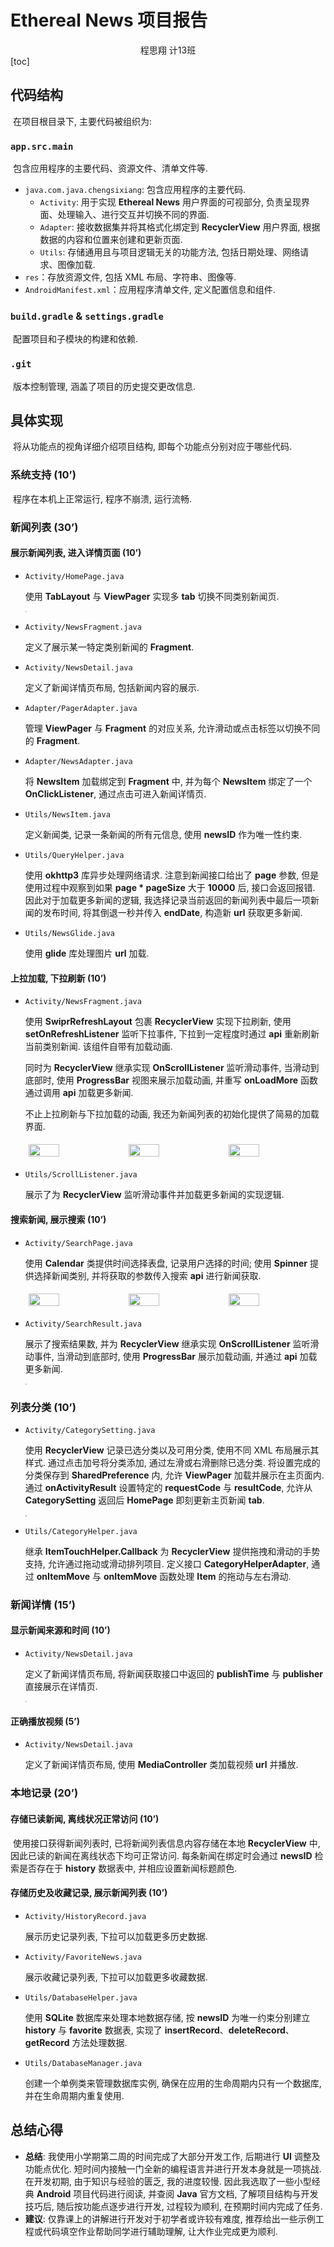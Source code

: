 # Ethereal News 项目报告

<center>
  程思翔 计13班
</center>
[toc]

##    代码结构

​	在项目根目录下, 主要代码被组织为:

### `app.src.main`

​	包含应用程序的主要代码、资源文件、清单文件等.

+ `java.com.java.chengsixiang`: 包含应用程序的主要代码.
    + `Activity`: 用于实现 **Ethereal News** 用户界面的可视部分, 负责呈现界面、处理输入、进行交互并切换不同的界面.
    + `Adapter`: 接收数据集并将其格式化绑定到 **RecyclerView** 用户界面, 根据数据的内容和位置来创建和更新页面.
    + `Utils`: 存储通用且与项目逻辑无关的功能方法, 包括日期处理、网络请求、图像加载.
+ `res`：存放资源文件, 包括 XML 布局、字符串、图像等.
+ `AndroidManifest.xml`：应用程序清单文件, 定义配置信息和组件.

### `build.gradle` & `settings.gradle`

​	配置项目和子模块的构建和依赖.

### `.git`

​	版本控制管理, 涵盖了项目的历史提交更改信息.

## 具体实现

​	将从功能点的视角详细介绍项目结构, 即每个功能点分别对应于哪些代码.

### 系统支持 (10’)

​	程序在本机上正常运行, 程序不崩溃, 运行流畅.

### 新闻列表 (30’)

#### 展示新闻列表, 进入详情页面 (10’)

+ `Activity/HomePage.java`

    使用 **TabLayout** 与 **ViewPager** 实现多 **tab** 切换不同类别新闻页.

    <img src="./pic/tab.png" style="zoom:15%;" />

+ `Activity/NewsFragment.java`

    定义了展示某一特定类别新闻的 **Fragment**.

+ `Activity/NewsDetail.java`

    定义了新闻详情页布局, 包括新闻内容的展示.

+ `Adapter/PagerAdapter.java`

    管理 **ViewPager** 与 **Fragment** 的对应关系, 允许滑动或点击标签以切换不同的 **Fragment**.

+ `Adapter/NewsAdapter.java`

    将 **NewsItem** 加载绑定到 **Fragment** 中, 并为每个 **NewsItem** 绑定了一个 **OnClickListener**, 通过点击可进入新闻详情页.

+ `Utils/NewsItem.java`

    定义新闻类, 记录一条新闻的所有元信息, 使用 **newsID** 作为唯一性约束.

+ `Utils/QueryHelper.java`

    使用 **okhttp3** 库异步处理网络请求. 注意到新闻接口给出了 **page** 参数, 但是使用过程中观察到如果 **page * pageSize** 大于 **10000** 后, 接口会返回报错. 因此对于加载更多新闻的逻辑, 我选择记录当前返回的新闻列表中最后一项新闻的发布时间, 将其倒退一秒并传入 **endDate**, 构造新 **url** 获取更多新闻.

+ `Utils/NewsGlide.java`

    使用 **glide** 库处理图片 **url** 加载.

#### 上拉加载, 下拉刷新 (10’)

+ `Activity/NewsFragment.java`

    使用 **SwiprRefreshLayout** 包裹 **RecyclerView** 实现下拉刷新, 使用 **setOnRefreshListener** 监听下拉事件, 下拉到一定程度时通过 **api** 重新刷新当前类别新闻. 该组件自带有加载动画.

    同时为 **RecyclerView** 继承实现 **OnScrollListener** 监听滑动事件, 当滑动到底部时, 使用 **ProgressBar** 视图来展示加载动画, 并重写 **onLoadMore** 函数通过调用 **api** 加载更多新闻.

    不止上拉刷新与下拉加载的动画, 我还为新闻列表的初始化提供了简易的加载界面.

    <div style="display: flex; justify-content: center;">
    	<img src="./pic/loading.png" style="width: 33%; margin: 5px;">
      <img src="./pic/pulldown.png" style="width: 33%; margin: 5px;">
      <img src="./pic/pullup.png" style="width: 33%; margin: 5px;">
    </div>

+ `Utils/ScrollListener.java`

    展示了为 **RecyclerView** 监听滑动事件并加载更多新闻的实现逻辑.

#### 搜索新闻, 展示搜索 (10’)

+ `Activity/SearchPage.java`

    使用 **Calendar** 类提供时间选择表盘, 记录用户选择的时间; 使用 **Spinner** 提供选择新闻类别, 并将获取的参数传入搜索 **api** 进行新闻获取.

    <div style="display: flex; justify-content: center;">
    	<img src="./pic/spinner.png" style="width: 33%; margin: 5px;">
      <img src="./pic/date.png" style="width: 33%; margin: 5px;">
      <img src="./pic/time.png" style="width: 33%; margin: 5px;">
    </div>

+ `Activity/SearchResult.java`

    展示了搜索结果数, 并为 **RecyclerView** 继承实现 **OnScrollListener** 监听滑动事件, 当滑动到底部时, 使用 **ProgressBar** 展示加载动画, 并通过 **api** 加载更多新闻.
    
    <img src="./pic/result.png" style="zoom:15%;" />

### 列表分类 (10’)

+ `Activity/CategorySetting.java`

    使用 **RecyclerView** 记录已选分类以及可用分类, 使用不同 XML 布局展示其样式. 通过点击加号将分类添加, 通过左滑或右滑删除已选分类. 将设置完成的分类保存到 **SharedPreference** 内, 允许 **ViewPager** 加载并展示在主页面内. 通过 **onActivityResult** 设置特定的 **requestCode** 与 **resultCode**, 允许从 **CategorySetting** 返回后 **HomePage** 即刻更新主页新闻 **tab**.

    <img src="./pic/category.gif" style="zoom:15%;" />

+ `Utils/CategoryHelper.java`

    继承 **ItemTouchHelper.Callback** 为 **RecyclerView** 提供拖拽和滑动的手势支持, 允许通过拖动或滑动排列项目. 定义接口 **CategoryHelperAdapter**, 通过 **onItemMove** 与 **onItemMove** 函数处理 **Item** 的拖动与左右滑动.

### 新闻详情 (15’)

#### 显示新闻来源和时间 (10’)

+ `Activity/NewsDetail.java`

    定义了新闻详情页布局, 将新闻获取接口中返回的 **publishTime** 与 **publisher** 直接展示在详情页.
    
    <img src="./pic/detail.png" style="zoom:15%;" />

#### 正确播放视频 (5’)

+ `Activity/NewsDetail.java`

    定义了新闻详情页布局, 使用 **MediaController** 类加载视频 **url** 并播放.
    
    

### 本地记录 (20’)

#### 存储已读新闻, 离线状况正常访问 (10’)

​		使用接口获得新闻列表时, 已将新闻列表信息内容存储在本地 **RecyclerView** 中, 因此已读的新闻在离线状态下均可正常访问. 每条新闻在绑定时会通过 **newsID** 检索是否存在于 **history** 数据表中, 并相应设置新闻标题颜色.

#### 存储历史及收藏记录, 展示新闻列表 (10’)

+ `Activity/HistoryRecord.java`

    展示历史记录列表, 下拉可以加载更多历史数据.

+ `Activity/FavoriteNews.java`

    展示收藏记录列表, 下拉可以加载更多收藏数据.

+ `Utils/DatabaseHelper.java`

    使用 **SQLite** 数据库来处理本地数据存储, 按 **newsID** 为唯一约束分别建立 **history** 与 **favorite** 数据表, 实现了 **insertRecord**、**deleteRecord**、**getRecord** 方法处理数据.

+ `Utils/DatabaseManager.java`

    创建一个单例类来管理数据库实例, 确保在应用的生命周期内只有一个数据库, 并在生命周期内重复使用.

## 总结心得

+ **总结**: 我使用小学期第二周的时间完成了大部分开发工作, 后期进行 **UI** 调整及功能点优化. 短时间内接触一门全新的编程语言并进行开发本身就是一项挑战. 在开发初期, 由于知识与经验的匮乏, 我的进度较慢. 因此我选取了一些小型经典 **Android** 项目代码进行阅读, 并查阅 **Java** 官方文档, 了解项目结构与开发技巧后, 随后按功能点逐步进行开发, 过程较为顺利, 在预期时间内完成了任务.
+ **建议**: 仅靠课上的讲解进行开发对于初学者或许较有难度, 推荐给出一些示例工程或代码填空作业帮助同学进行辅助理解, 让大作业完成更为顺利.